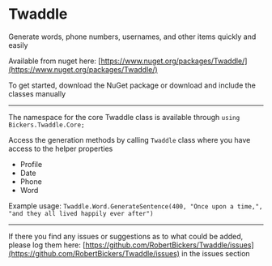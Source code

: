 # Twaddle
Generate words, phone numbers, usernames, and other items quickly and easily

Available from nuget here: [https://www.nuget.org/packages/Twaddle/](https://www.nuget.org/packages/Twaddle/)


To get started, download the NuGet package or download and include the classes manually

-----

The namespace for the core Twaddle class is available through ``using Bickers.Twaddle.Core;``

Access the generation methods by calling ``Twaddle`` class where you have access to the helper properties

- Profile
- Date
- Phone
- Word

Example usage:
``Twaddle.Word.GenerateSentence(400, "Once upon a time,", "and they all lived happily ever after")``

------

If there you find any issues or suggestions as to what could be added, please log them here: [https://github.com/RobertBickers/Twaddle/issues](https://github.com/RobertBickers/Twaddle/issues) in the issues section






